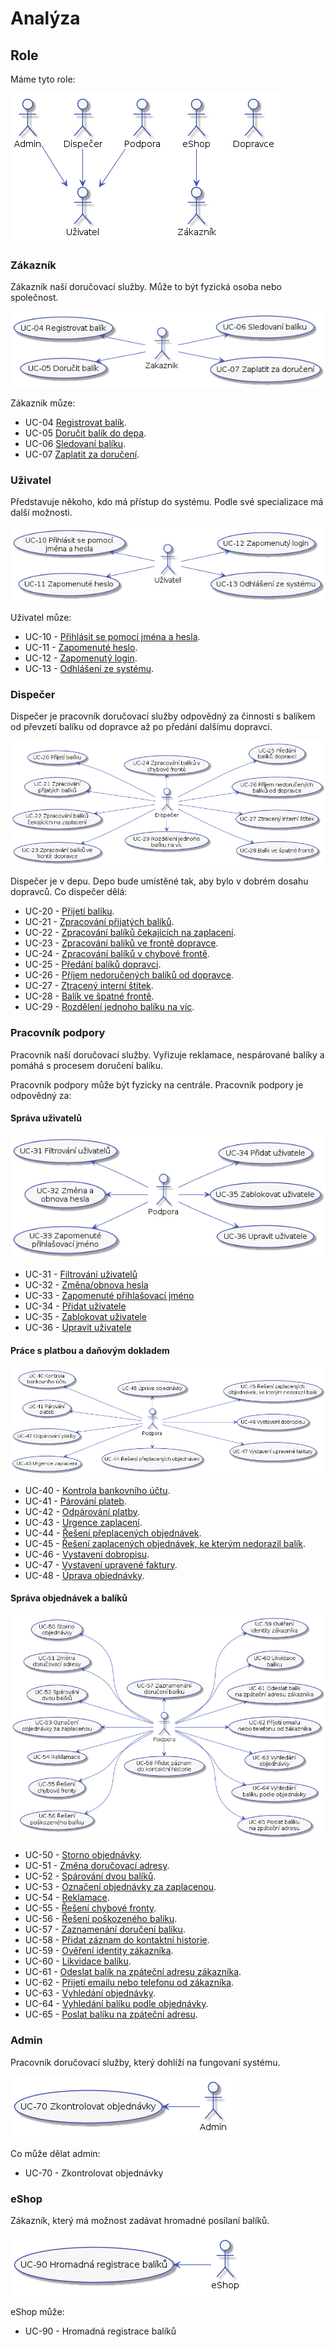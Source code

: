 # Analýza
## Role

Máme tyto role:

![Actors](./diagrams/out/actors.png "Role")

### Zákazník

Zákazník naší doručovací služby. Může to být fyzická osoba nebo společnost.

![Co muze delat Zakaznik](./diagrams/out/ucs-zakaznik.png "UCS for Zakaznik")

Zákaznik můze:

* UC-04 [Registrovat balík](../uc-00/#uc-04).
* UC-05 [Doručit balík do depa](../uc-00/#uc-05).
* UC-06 [Sledovaní balíku](../uc-00/#uc-06).
* UC-07 [Zaplatit za doručení](../uc-00/#uc-07).

### Uživatel

Představuje někoho, kdo má přístup do systému. Podle své specializace má další možnosti.

![Co muze delat Uzivatel](./diagrams/out/ucs-uzivatel.png "UCS for Uzivatel")

Uživatel můze:

* UC-10 - [Přihlásit se pomocí jména a hesla](../uc-10/#uc-10).
* UC-11 - [Zapomenuté heslo](../uc-10/#uc-11).
* UC-12 - [Zapomenutý login](../uc-10/#uc-12).
* UC-13 - [Odhlášení ze systému](../uc-10/#uc-13).

### Dispečer

Dispečer je pracovník doručovací služby odpovědný za činnosti s balíkem od převzetí balíku od dopravce až po předání dalšímu dopravci.

![Co muze delat Dispečer](./diagrams/out/ucs-dispecer.png "UCS for Dispečer")

Dispečer je v depu. Depo bude umístěné tak, aby bylo v dobrém dosahu dopravců. Co dispečer dělá:

* UC-20 - [Přijetí balíku](../uc-20/#UC-20).
* UC-21 - [Zpracování přijatých balíků](../uc-20/#UC-21).
* UC-22 - [Zpracování balíků čekajících na zaplacení](../uc-20/#UC-22).
* UC-23 - [Zpracování balíků ve frontě dopravce](../uc-20/#UC-23).
* UC-24 - [Zpracování balíků v chybové frontě](../uc-20/#UC-24).
* UC-25 - [Předání balíků dopravci](../uc-20/#UC-25).
* UC-26 - [Příjem nedoručených balíků od dopravce](../uc-20/#UC-26).
* UC-27 - [Ztracený interní štítek](../uc-20/#UC-27).
* UC-28 - [Balík ve špatné frontě](../uc-20/#UC-28).
* UC-29 - [Rozdělení jednoho balíku na víc](../uc-20/#UC-29).

### Pracovník podpory

Pracovník naší doručovací služby. Vyřizuje reklamace, nespárované balíky a pomáhá s procesem doručení balíku.

Pracovník podpory může být fyzicky na centrále. Pracovník podpory je odpovědný za:

#### Správa uživatelů
![Správa uživatelů pro pracovníka podpory](./diagrams/out/ucs-support-users.png "Správa uživatelů pro pracovníka podpory")

* UC-31 - [Filtrování uživatelů](../uc-30/#UC-31)
* UC-32 - [Změna/obnova hesla](../uc-30/#UC-32)
* UC-33 - [Zapomenuté přihlašovací jméno](../uc-30/#UC-33)
* UC-34 - [Přidat uživatele](../uc-30/#UC-34)
* UC-35 - [Zablokovat uživatele](../uc-30/#UC-35)
* UC-36 - [Upravit uživatele](../uc-30/#UC-36)

#### Práce s platbou a daňovým dokladem

![UCs pro pracovníka podpory pro práci s platbou a daňovým dokladem](./diagrams/out/ucs-support-finance.png "UCs pro pracovníka podpory pro práci s platbou a daňovým dokladem")

* UC-40 - [Kontrola bankovního účtu](../uc-40/#UC-40 "Kontrola bankovního účtu").
* UC-41 - [Párování plateb](../uc-40/#UC-41 "Párování plateb").
* UC-42 - [Odpárování platby](../uc-40/#UC-42 "Odpárování platby").
* UC-43 - [Urgence zaplacení](../uc-40/#UC-43 "Urgence zaplacení").
* UC-44 - [Řešení přeplacených objednávek](../uc-40/#UC-44 "Řešení přeplacených objednávek").
* UC-45 - [Řešení zaplacených objednávek, ke kterým nedorazil balík](../uc-40/#UC-45 "Řešení zaplacených objednávek, ke kterým nedorazil balík").
* UC-46 - [Vystavení dobropisu](../uc-40/#UC-46 "Vystavení dobropisu").
* UC-47 - [Vystavení upravené faktury](../uc-40/#UC-47 "Vystavení upravené faktury").
* UC-48 - [Úprava objednávky](../uc-40/#UC-48 " Úprava objednávky").


#### Správa objednávek a balíků

![UCs pro pracovníka podpory](./diagrams/out/ucs-support.png "UCs pro pracovníka podpory")

* UC-50 - [Storno objednávky](../uc-50/#UC-50 "Storno objednávky").
* UC-51 - [Změna doručovací adresy](../uc-50/#UC-51 "Změna doručovací adresy").
* UC-52 - [Spárování dvou balíků](../uc-50/#UC-52 "Spárování dvou balíků").
* UC-53 - [Označení objednávky za zaplacenou](../uc-50/#UC-53 "Označení objednávky za zaplacenou").
* UC-54 - [Reklamace](../uc-50/#UC-54 "Reklamace").
* UC-55 - [Řešení chybové fronty](../uc-50/#UC-55 "Řešení chybové fronty").
* UC-56 - [Řešení poškozeného balíku](../uc-50/#UC-56 "Řešení poškozeného balíku").
* UC-57 - [Zaznamenání doručení balíku](../uc-50/#UC-57 "Zaznamenání doručení balíku").
* UC-58 - [Přidat záznam do kontaktní historie](../uc-50/#UC-58 "Přidat záznam do kontaktní historie").
* UC-59 - [Ověření identity zákazníka](../uc-50/#UC-59 "Ověření identity zákazníka").
* UC-60 - [Likvidace balíku](../uc-50/#UC-60 "Likvidace balíku").
* UC-61 - [Odeslat balík na zpáteční adresu zákazníka](../uc-50/#UC-61 "Odeslat balík na zpáteční adresu zákazníka").
* UC-62 - [Přijetí emailu nebo telefonu od zákazníka](../uc-50/#UC-62 "Přijetí emailu nebo telefonu od zákazníka").
* UC-63 - [Vyhledání objednávky](../uc-50/#UC-63 "Vyhledání objednávky").
* UC-64 - [Vyhledání balíku podle objednávky](../uc-50/#UC-64 "Vyhledání balíku podle objednávky").
* UC-65 - [Poslat balíku na zpáteční adresu](../uc-50/#UC-65 "Poslat balíku na zpáteční adresu").

### Admin

Pracovník doručovací služby, který dohlíží na fungovaní systému.

![Co může dělat admin](./diagrams/out/ucs-admin.png "UCS for Admin")

Co může dělat admin:

* UC-70 - Zkontrolovat objednávky

### eShop

Zákazník, který má možnost zadávat hromadné posílaní balíků.

![Co může dělat eShop](./diagrams/out/ucs-eshop.png "UCS for eShop")

eShop může:

* UC-90 - Hromadná registrace balíků
